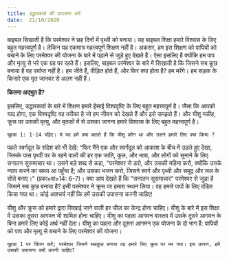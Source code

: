 ```yaml
---
title: उद्धारकर्ता की उपासना करें
date:  21/10/2020
---
```


बाइबल सिखाती है कि परमेश्वर ने छह दिनों में पृथ्वी को बनाया। यह बाइबल शिक्षा हमारे विश्वास के लिए बहुत महत्त्वपूर्ण है। लेकिन यह एकमात्र महत्त्वपूर्ण शिक्षण नहीं है। अकसर, हम इस शिक्षण को पापियों को बचाने के लिए परमेश्वर की योजना के बारे में पढ़ाने से जुड़े हुए देखते हैं। ऐसा इसलिए है क्योंकि हम पाप और मृत्यु से भरे एक ग्रह पर रहते हैं। इसलिए, बाइबल परमेश्वर के बारे में सिखाती है कि जिसने सब कुछ बनाया है वह पर्याप्त नहीं है। हम जीते हैं, पीड़ित होते हैं, और फिर क्या होता है? हम मरेंगे। हम सड़क के किनारे एक मृत जानवर से अलग नहीं हैं।

**कितना अद्भुत है?**

इसलिए, उद्धारकर्ता के बारे में शिक्षण हमारे ईसाई विश्वदृष्टि के लिए बहुत महत्त्वपूर्ण है। जैसा कि आपको याद होगा, एक विश्वदृष्टि वह तरीका है जो हम जीवन को देखते हैं और इसे समझते हैं। और यीशु मसीह, क्रूस पर उसकी मृत्यु, और मृतकों में से उसका जागना हमारे विश्वास के लिए बहुत महत्त्वपूर्ण है।

`यूहन्ना 1: 1-14 पढ़िए। ये पद हमें क्या बताते हैं कि यीशु कौन था और उसने हमारे लिए क्या किया ?`

पहले स्वर्गदूत के संदेश को भी देखें: “फिर मैंने एक और स्वर्गदूत को आकाश के बीच में उड़ते हुए देखा, जिसके पास पृथ्वी पर के रहने वालों की हर एक जाति, कुल, और भाषा, और लोगों को सुनाने के लिए सनातन सुसमाचार था। उसने बड़े शब्द से कहा, "परमेश्वर से डरो, और उसकी महिमा करो, क्योंकि उसके न्याय करने का समय आ पहुँचा है; और उसका भजन करो, जिसने स्वर्ग और पृथ्वी और समुद्र और जल के सोते बनाए।" (प्रका०वा०14: 6-7)। क्या आप देखते हैं कि "सनातन सुसमाचार" परमेश्वर से जुड़ा है जिसने सब कुछ बनाया है? इसी परमेश्वर ने क्रूस पर हमारा स्थान लिया। वह हमारे पापों के लिए दंडित किया गया था। कोई आश्चर्य नहीं कि हमें उसकी उपासना करनी चाहिए!

यीशु और क्रूस को हमारे द्वारा सिखाई जाने वाली हर चीज़ का केन्द्र होना चाहिए। यीशु के बारे में इस शिक्षा में उसका दूसरा आगमन भी शामिल होना चाहिए। यीशु का पहला आगमन वास्तव में उसके दूसरे आगमन के बिना हमारे लिए कोई अर्थ नहीं देता। यीशु का पहला और दूसरा आगमन एक योजना के दो भाग हैं: पापियों को पाप और मृत्यु से बचाने के लिए परमेश्वर की योजना।

`यूहन्ना 1 पर चिंतन करें; परमेश्वर जिसने सबकुछ बनाया वह हमारे लिए क्रूस पर मर गया। इस कारण, हमें उसकी उपासना क्यों करनी चाहिए?`